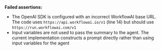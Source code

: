 **Failed assertions:**

- The OpenAI SDK is configured with an incorrect WorkflowAI base URL. The code uses `https://api.workflowai.io/v1` (line 14) but should use `https://run.workflowai.com/v1`
- Input variables are not used to pass the summary to the agent. The current implementation constructs a prompt directly rather than using input variables for the agent
